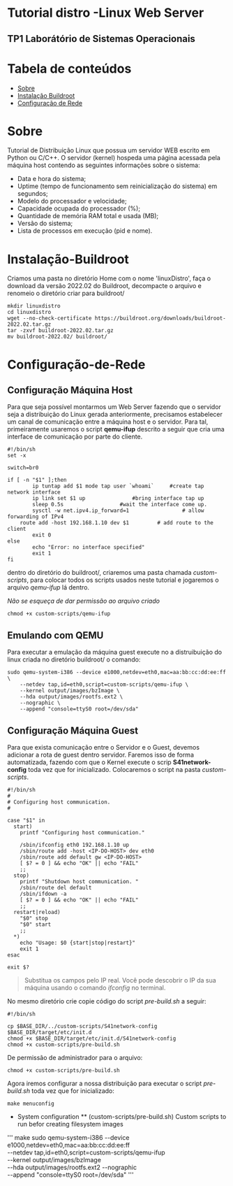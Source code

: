 # Tutorial distro -Linux Web Server
## TP1 Laborátório de Sistemas Operacionais
Tabela de conteúdos
=================
<!--ts-->
   * [Sobre](#Sobre)
   * [Instalação Buildroot](#Instalação-Buildroot)
   * [Configuração de Rede](#Configuração-de-Rede)
<!--te-->


# Sobre
 Tutorial de Distribuição Linux que possua um servidor WEB escrito em Python ou C/C++.
 O servidor (kernel) hospeda uma página acessada pela máquina host contendo as seguintes informações sobre o sistema:
 
* Data e hora do sistema;
* Uptime (tempo de funcionamento sem reinicialização do sistema) em segundos;
* Modelo do processador e velocidade;
* Capacidade ocupada do processador (%);
* Quantidade de memória RAM total e usada (MB);
* Versão do sistema;
* Lista de processos em execução (pid e nome).

# Instalação-Buildroot
Criamos uma pasta no diretório Home com o nome 'linuxDistro', faça o download da versão 2022.02 do Buildroot, decompacte o arquivo e renomeio o diretório criar para buildroot/

```
mkdir linuxdistro
cd linuxdistro
wget --no-check-certificate https://buildroot.org/downloads/buildroot-2022.02.tar.gz
tar -zxvf buildroot-2022.02.tar.gz
mv buildroot-2022.02/ buildroot/
```

# Configuração-de-Rede
## Configuração Máquina Host
Para que seja possível montarmos um Web Server fazendo que o servidor seja a distribuição do Linux gerada anteriormente, precisamos estabelecer um canal de comunicação entre a máquina host e o servidor. Para tal, primeiramente usaremos o script **qemu-ifup** descrito a seguir que cria uma interface de comunicação por parte do cliente.


```
#!/bin/sh
set -x

switch=br0

if [ -n "$1" ];then
        ip tuntap add $1 mode tap user `whoami`		#create tap network interface
        ip link set $1 up				#bring interface tap up
        sleep 0.5s					#wait the interface come up.
        sysctl -w net.ipv4.ip_forward=1                 # allow forwarding of IPv4
	route add -host 192.168.1.10 dev $1 		# add route to the client
        exit 0
else
        echo "Error: no interface specified"
        exit 1
fi
```

dentro do diretório do buildroot/, criaremos uma pasta chamada *custom-scripts*, para colocar todos os scripts usados neste tutorial e jogaremos o arquivo *qemu-ifup* lá dentro.

*Não se esqueça de dar permissão ao arquivo criado*

```
chmod +x custom-scripts/qemu-ifup
```

## Emulando com QEMU
Para executar a emulação da máquina guest execute no a distruibuição do linux criada no diretório buildroot/ o comando:

```
sudo qemu-system-i386 --device e1000,netdev=eth0,mac=aa:bb:cc:dd:ee:ff \
	--netdev tap,id=eth0,script=custom-scripts/qemu-ifup \
	--kernel output/images/bzImage \
	--hda output/images/rootfs.ext2 \
	--nographic \
	--append "console=ttyS0 root=/dev/sda"
```

## Configuração Máquina Guest
Para que exista comunicação entre o Servidor e o Guest, devemos adicionar a rota de guest dentro servidor. Faremos isso de forma automatizada,
fazendo com que o Kernel execute o scrip **S41network-config** toda vez que for inicializado. Colocaremos o script na pasta *custom-scripts*.

```
#!/bin/sh
#
# Configuring host communication.
#

case "$1" in
  start)
	printf "Configuring host communication."
	
	/sbin/ifconfig eth0 192.168.1.10 up
	/sbin/route add -host <IP-DO-HOST> dev eth0
	/sbin/route add default gw <IP-DO-HOST>
	[ $? = 0 ] && echo "OK" || echo "FAIL"
	;;
  stop)
	printf "Shutdown host communication. "
	/sbin/route del default
	/sbin/ifdown -a
	[ $? = 0 ] && echo "OK" || echo "FAIL"
	;;
  restart|reload)
	"$0" stop
	"$0" start
	;;
  *)
	echo "Usage: $0 {start|stop|restart}"
	exit 1
esac

exit $?
```

> Substitua os campos <IP-DO-HOST> pelo IP real.
> Você pode descobrir o IP da sua máquina usando o comando *ifconfig* no terminal.

No mesmo diretório crie copie código do script *pre-build.sh* a seguir:

```
#!/bin/sh

cp $BASE_DIR/../custom-scripts/S41network-config $BASE_DIR/target/etc/init.d
chmod +x $BASE_DIR/target/etc/init.d/S41network-config
chmod +x custom-scripts/pre-build.sh
```

De permissão de administrador para o arquivo:

```
chmod +x custom-scripts/pre-build.sh
```

Agora iremos configurar a nossa distribuição para executar o script *pre-build.sh* toda vez que for inicializado:

```
make menuconfig
```

* System configuration
** (custom-scripts/pre-build.sh) Custom scripts to run befor creating filesystem images

'''
make
sudo qemu-system-i386 --device e1000,netdev=eth0,mac=aa:bb:cc:dd:ee:ff \
	--netdev tap,id=eth0,script=custom-scripts/qemu-ifup \
	--kernel output/images/bzImage \
	--hda output/images/rootfs.ext2 --nographic \
	--append "console=ttyS0 root=/dev/sda" 
'''

